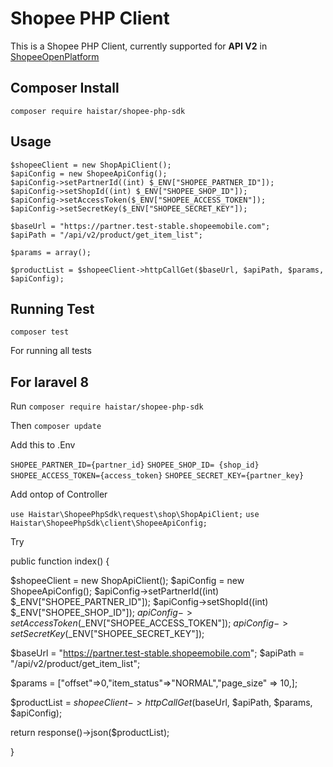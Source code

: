 # Shopee PHP Client

This is a Shopee PHP Client, currently supported for **API V2** in [ShopeeOpenPlatform](https://open.shopee.com/documents?module=87&type=2&id=64&version=2)

## Composer Install
`composer require haistar/shopee-php-sdk`

## Usage
```
$shopeeClient = new ShopApiClient();
$apiConfig = new ShopeeApiConfig();
$apiConfig->setPartnerId((int) $_ENV["SHOPEE_PARTNER_ID"]);
$apiConfig->setShopId((int) $_ENV["SHOPEE_SHOP_ID"]);
$apiConfig->setAccessToken($_ENV["SHOPEE_ACCESS_TOKEN"]);
$apiConfig->setSecretKey($_ENV["SHOPEE_SECRET_KEY"]);

$baseUrl = "https://partner.test-stable.shopeemobile.com";
$apiPath = "/api/v2/product/get_item_list";

$params = array();

$productList = $shopeeClient->httpCallGet($baseUrl, $apiPath, $params, $apiConfig);

```

## Running Test

`composer test`

For running all tests



## For laravel 8 

Run `composer require haistar/shopee-php-sdk`

Then `composer update`

Add this to .Env

`SHOPEE_PARTNER_ID={partner_id}`
`SHOPEE_SHOP_ID= {shop_id}`
`SHOPEE_ACCESS_TOKEN={access_token}`
`SHOPEE_SECRET_KEY={partner_key}`



Add ontop of Controller

`use Haistar\ShopeePhpSdk\request\shop\ShopApiClient;`
`use Haistar\ShopeePhpSdk\client\ShopeeApiConfig;`


Try

public function index()
{

$shopeeClient = new ShopApiClient();
$apiConfig = new ShopeeApiConfig();
$apiConfig->setPartnerId((int) $_ENV["SHOPEE_PARTNER_ID"]);
$apiConfig->setShopId((int) $_ENV["SHOPEE_SHOP_ID"]);
$apiConfig->setAccessToken($_ENV["SHOPEE_ACCESS_TOKEN"]);
$apiConfig->setSecretKey($_ENV["SHOPEE_SECRET_KEY"]);

$baseUrl = "https://partner.test-stable.shopeemobile.com";
$apiPath = "/api/v2/product/get_item_list";

$params = ["offset"=>0,"item_status"=>"NORMAL","page_size" => 10,];

$productList = $shopeeClient->httpCallGet($baseUrl, $apiPath, $params, $apiConfig);

return response()->json($productList);


 }
